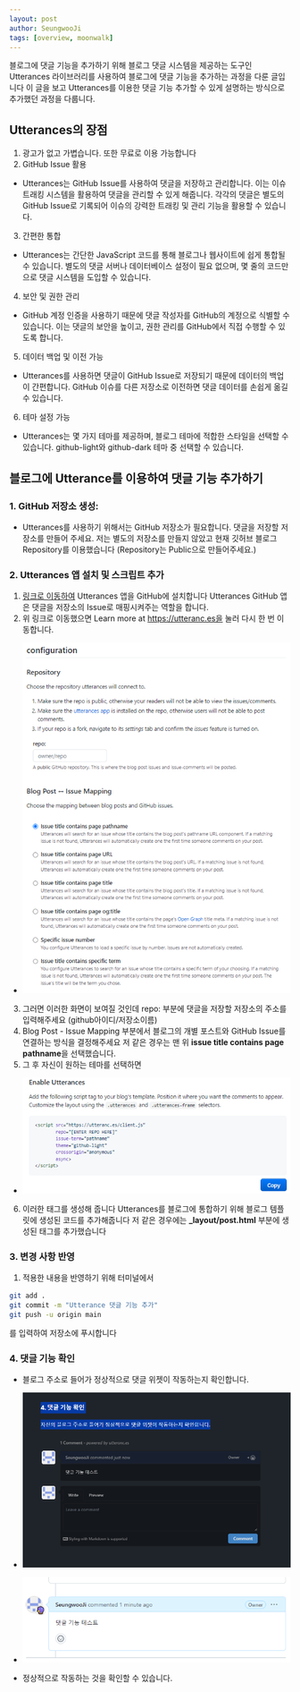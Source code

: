 ```yaml
---
layout: post
author: SeungwooJi
tags: [overview, moonwalk]
---
```


블로그에 댓글 기능을 추가하기 위해 블로그 댓글 시스템을 제공하는 도구인 Utterances 라이브러리를 사용하여 블로그에 댓글 기능을 추가하는 과정을 다룬 글입니다 이 글을 보고 Utterances를 이용한 댓글 기능 추가할 수 있게 설명하는 방식으로 추가했던 과정을 다룹니다.

## Utterances의 장점
1. 광고가 없고 가볍습니다. 또한 무료로 이용 가능합니다
2. GitHub Issue 활용
- Utterances는 GitHub Issue를 사용하여 댓글을 저장하고 관리합니다. 이는 이슈 트래킹 시스템을 활용하여 댓글을 관리할 수 있게 해줍니다. 각각의 댓글은 별도의 GitHub Issue로 기록되어 이슈의 강력한 트래킹 및 관리 기능을 활용할 수 있습니다.
3. 간편한 통합
- Utterances는 간단한 JavaScript 코드를 통해 블로그나 웹사이트에 쉽게 통합될 수 있습니다. 별도의 댓글 서버나 데이터베이스 설정이 필요 없으며, 몇 줄의 코드만으로 댓글 시스템을 도입할 수 있습니다.
4. 보안 및 권한 관리
- GitHub 계정 인증을 사용하기 때문에 댓글 작성자를 GitHub의 계정으로 식별할 수 있습니다. 이는 댓글의 보안을 높이고, 권한 관리를 GitHub에서 직접 수행할 수 있도록 합니다.
5. 데이터 백업 및 이전 가능
- Utterances를 사용하면 댓글이 GitHub Issue로 저장되기 때문에 데이터의 백업이 간편합니다. GitHub 이슈를 다른 저장소로 이전하면 댓글 데이터를 손쉽게 옮길 수 있습니다.
6. 테마 설정 가능
- Utterances는 몇 가지 테마를 제공하며, 블로그 테마에 적합한 스타일을 선택할 수 있습니다. github-light와 github-dark 테마 중 선택할 수 있습니다.

## 블로그에 Utterance를 이용하여 댓글 기능 추가하기
### 1. GitHub 저장소 생성:
- Utterances를 사용하기 위해서는 GitHub 저장소가 필요합니다. 댓글을 저장할 저장소를 만들어 주세요.
저는 별도의 저장소를 만들지 않았고 현재 깃허브 블로그 Repository를 이용했습니다 (Repository는 Public으로 만들어주세요.)

### 2. Utterances 앱 설치 및 스크립트 추가
1.  [링크로 이동하여](https://github.com/apps/utterances) Utterances 앱을 GitHub에 설치합니다 Utterances GitHub 앱은 댓글을 저장소의 Issue로 매핑시켜주는 역할을 합니다.
2. 위 링크로 이동했으면 Learn more at https://utteranc.es을 눌러 다시 한 번 이동합니다.
- ![Utterances.png](images/utteranc.png)
3. 그러면 이러한 화면이 보여질 것인데 repo: 부분에 댓글을 저장할 저장소의 주소를 입력해주세요 (github아이디/저장소이름)
4. Blog Post - Issue Mapping   부분에서
블로그의 개별 포스트와 GitHub Issue를 연결하는 방식을 결정해주세요 저 같은 경우는 맨 위 **issue title contains page pathname**을 선택했습니다.
5. 그 후 자신이 원하는 테마를 선택하면
- ![.Utterances.png](images/utteranc2.png)
6. 이러한 <Javascript> 태그를 생성해 줍니다 Utterances를 블로그에 통합하기 위해 블로그 템플릿에 생성된 코드를 추가해줍니다 저 같은 경우에는 **_layout/post.html** 부분에 생성된 <Javascript> 태그를 추가했습니다

### 3. 변경 사항 반영
1. 적용한 내용을 반영하기 위해 터미널에서
```bash
git add .
git commit -m "Utterance 댓글 기능 추가"
git push -u origin main
``` 
를 입력하여 저장소에 푸시합니다

### 4. 댓글 기능 확인
- 블로그 주소로 들어가 정상적으로 댓글 위젯이 작동하는지 확인합니다.

- ![Utterances3.png](images/utteranc3.png)
- ![Utterances4.png](images/utteranc4.png)

- 정상적으로 작동하는 것을 확인할 수 있습니다.
